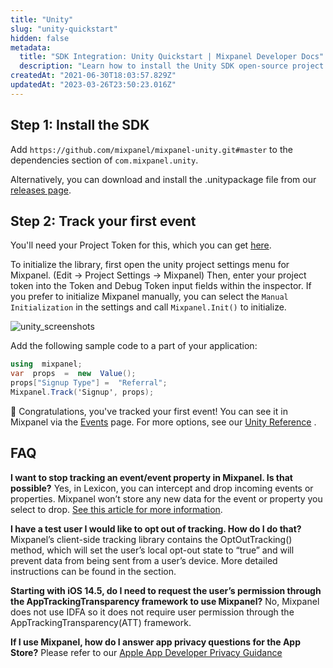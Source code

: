```yaml
---
title: "Unity"
slug: "unity-quickstart"
hidden: false
metadata: 
  title: "SDK Integration: Unity Quickstart | Mixpanel Developer Docs"
  description: "Learn how to install the Unity SDK open-source project. Our documentation will insure you're successful from installing Mixpanel to sending data."
createdAt: "2021-06-30T18:03:57.829Z"
updatedAt: "2023-03-26T23:50:23.016Z"
---
```

## Step 1: Install the SDK
Add `https://github.com/mixpanel/mixpanel-unity.git#master` to the dependencies section of `com.mixpanel.unity`.

Alternatively, you can download and install the .unitypackage file from our [releases page](https://github.com/mixpanel/mixpanel-unity/releases).


## Step 2: Track your first event
You'll need your Project Token for this, which you can get [here](https://mixpanel.com/settings/project). 

To initialize the library, first open the unity project settings menu for Mixpanel. (Edit -> Project Settings -> Mixpanel) Then, enter your project token into the Token and Debug Token input fields within the inspector. If you prefer to initialize Mixpanel manually, you can select the `Manual Initialization` in the settings and call `Mixpanel.Init()` to initialize.

![unity_screenshots](https://user-images.githubusercontent.com/36679208/152408022-62440f50-04c7-4ff3-b331-02d3d3122c9e.jpg)

Add the following sample code to a part of your application:
```csharp
using  mixpanel;
var  props  =  new  Value();  
props["Signup Type"] =  "Referral";
Mixpanel.Track('Signup', props);
```

🎉 Congratulations, you've tracked your first event! You can see it in Mixpanel via the [Events](https://mixpanel.com/report/events) page. For more options, see our [Unity Reference](doc:unity) .




## FAQ
**I want to stop tracking an event/event property in Mixpanel. Is that possible?**
Yes, in Lexicon, you can intercept and drop incoming events or properties. Mixpanel won’t store any new data for the event or property you select to drop.  [See this article for more information](https://help.mixpanel.com/hc/en-us/articles/360001307806#dropping-events-and-properties).

**I have a test user I would like to opt out of tracking. How do I do that?**
Mixpanel’s client-side tracking library contains the  OptOutTracking() method, which will set the user’s local opt-out state to “true” and will prevent data from being sent from a user’s device. More detailed instructions can be found in the section.

**Starting with iOS 14.5, do I need to request the user’s permission through the AppTrackingTransparency framework to use Mixpanel?**
No, Mixpanel does not use IDFA so it does not require user permission through the AppTrackingTransparency(ATT) framework.

**If I use Mixpanel, how do I answer app privacy questions for the App Store?**
Please refer to our  [Apple App Developer Privacy Guidance](https://mixpanel.com/legal/app-store-privacy-details/)
